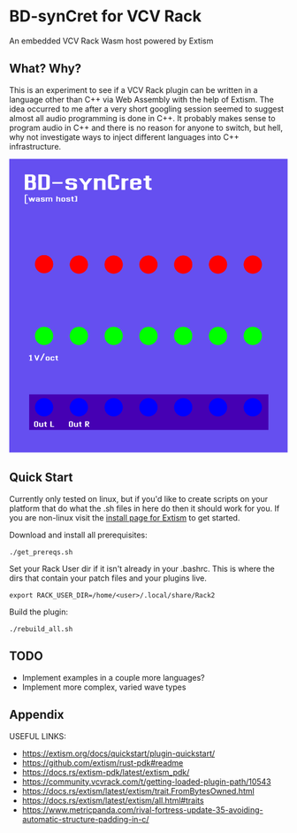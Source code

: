 # BD-synCret for VCV Rack

An embedded VCV Rack Wasm host powered by Extism 

## What? Why?

This is an experiment to see if a VCV Rack plugin can be written in a language other than C++ via Web Assembly with the help of Extism. The idea occurred to me after a very short googling session seemed to suggest almost all audio programming is done in C++. It probably makes sense to program audio in C++ and there is no reason for anyone to switch, but hell, why not investigate ways to inject different languages into C++ infrastructure.

![Module Panel Design](/vcv_module/res/BD_synCret.svg)

## Quick Start

Currently only tested on linux, but if you'd like to create scripts on your platform that do what the .sh files in here do then it should work for you. If you are non-linux visit the [install page for Extism](https://extism.org/docs/install/) to get started.

Download and install all prerequisites:
```
./get_prereqs.sh
```

Set your Rack User dir if it isn't already in your .bashrc. This is where the dirs that contain your patch files and your plugins live.
```
export RACK_USER_DIR=/home/<user>/.local/share/Rack2
```

Build the plugin:
```
./rebuild_all.sh
```

## TODO

- Implement examples in a couple more languages?
- Implement more complex, varied wave types

## Appendix

USEFUL LINKS:
- https://extism.org/docs/quickstart/plugin-quickstart/
- https://github.com/extism/rust-pdk#readme
- https://docs.rs/extism-pdk/latest/extism_pdk/
- https://community.vcvrack.com/t/getting-loaded-plugin-path/10543
- https://docs.rs/extism/latest/extism/trait.FromBytesOwned.html
- https://docs.rs/extism/latest/extism/all.html#traits
- https://www.metricpanda.com/rival-fortress-update-35-avoiding-automatic-structure-padding-in-c/

